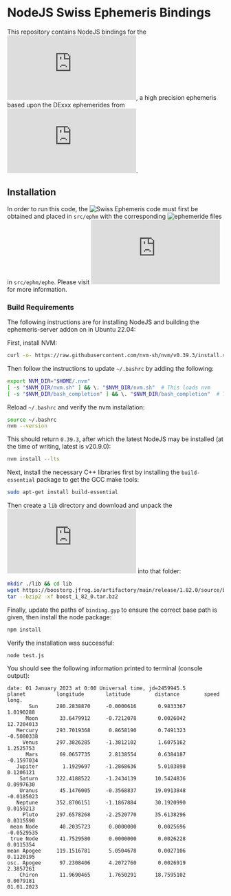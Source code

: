 # NodeJS Swiss Ephemeris Bindings

This repository contains NodeJS bindings for the ![Swiss Ephemeris](https://www.astro.com/swisseph/swephinfo_e.htm), a high precision ephemeris based upon the DExxx ephemerides from ![NASA's JPL](https://ssd.jpl.nasa.gov/orbits.html).


## Installation

In order to run this code, the ![Swiss Ephemeris code](https://github.com/aloistr/swisseph) must first be obtained and placed in `src/ephm` with the corresponding ![ephemeride files](https://github.com/aloistr/swisseph/tree/master/ephe) in `src/ephm/ephe`. Please visit ![their website](https://www.astro.com/swisseph/sweph_e.htm) for more information.

### Build Requirements

The following instructions are for installing NodeJS and building the ephemeris-server addon on in Ubuntu 22.04:

First, install NVM:
```bash
curl -o- https://raw.githubusercontent.com/nvm-sh/nvm/v0.39.3/install.sh | bash
```

Then follow the instructions to update `~/.bashrc` by adding the following:
```bash
export NVM_DIR="$HOME/.nvm"
[ -s "$NVM_DIR/nvm.sh" ] && \. "$NVM_DIR/nvm.sh"  # This loads nvm
[ -s "$NVM_DIR/bash_completion" ] && \. "$NVM_DIR/bash_completion"  # This loads nvm bash_completion
```

Reload `~/.bashrc` and verify the nvm installation:
```bash
source ~/.bashrc
nvm --version
```

This should return `0.39.3`, after which the latest NodeJS may be installed (at the time of writing, latest is v20.9.0):
```bash
nvm install --lts
```

Next, install the necessary C++ libraries first by installing the `build-essential` package to get the GCC make tools:
```bash
sudo apt-get install build-essential
```

Then create a `lib` directory and download and unpack the ![Boost library](https://www.boost.org/doc/libs/1_83_0/more/getting_started/unix-variants.html) into that folder:
```bash
mkdir ./lib && cd lib
wget https://boostorg.jfrog.io/artifactory/main/release/1.82.0/source/boost_1_82_0.tar.bz2
tar --bzip2 -xf boost_1_82_0.tar.bz2
```

Finally, update the paths of `binding.gyp` to ensure the correct base path is given, then install the node package:
```bash
npm install
```

Verify the installation was successful:
```bash
node test.js
```

You should see the following information printed to terminal (console output):
```
date: 01 January 2023 at 0:00 Universal time, jd=2459945.5
planet          longitude       latitude        distance        speed long.
       Sun      280.2838870     -0.0000616       0.9833367       1.0190288
      Moon       33.6479912     -0.7212078       0.0026042      12.7204013
   Mercury      293.7019368      0.8658190       0.7491323      -0.5080338
     Venus      297.3826285     -1.3812102       1.6075162       1.2525753
      Mars       69.0657735      2.8138554       0.6384187      -0.1597034
   Jupiter        1.1929697     -1.2868636       5.0103898       0.1206121
    Saturn      322.4188522     -1.2434139      10.5424836       0.0997630
    Uranus       45.1476005     -0.3568837      19.0913848      -0.0185023
   Neptune      352.8706151     -1.1867884      30.1920990       0.0159213
     Pluto      297.6578268     -2.2520770      35.6138296       0.0315590
 mean Node       40.2035723      0.0000000       0.0025696      -0.0529535
 true Node       41.7529580      0.0000000       0.0026228       0.0115354
mean Apogee     119.1516781      5.0504678       0.0027106       0.1120195
osc. Apogee      97.2308406      4.2072760       0.0026919       2.3857261
    Chiron       11.9690465      1.7650291      18.7595102       0.0079181
01.01.2023
```
